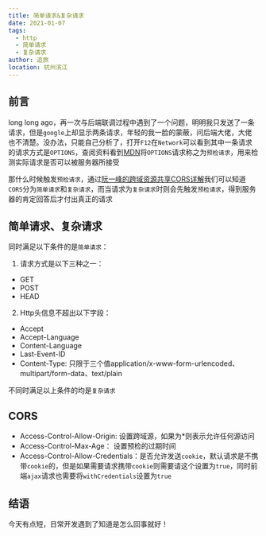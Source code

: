```yaml
---
title: 简单请求&复杂请求
date: 2021-01-07
tags: 
  - http
  - 简单请求
  - 复杂请求
author: 追旅
location: 杭州滨江 
---
```


## 前言

long long ago，再一次与后端联调过程中遇到了一个问题，明明我只发送了一条请求，但是```google```上却显示两条请求，年轻的我一脸的蒙蔽，问后端大佬，大佬也不清楚。没办法，只能自己分析了，打开```F12```在```Network```可以看到其中一条请求的请求方式是```OPTIONS```，查阅资料看到[MDN](https://developer.mozilla.org/zh-CN/docs/Web/HTTP/Methods/OPTIONS)将```OPTIONS```请求称之为```预检请求```，用来检测实际请求是否可以被服务器所接受

那什么时候触发```预检请求```，通过[阮一峰的跨域资源共享CORS详解](http://www.ruanyifeng.com/blog/2016/04/cors.html)我们可以知道```CORS```分为```简单请求```和```复杂请求```，而当请求为```复杂请求```时则会先触发```预检请求```，得到服务器的肯定回答后才付出真正的请求

## 简单请求、复杂请求

同时满足以下条件的是```简单请求```：

1. 请求方式是以下三种之一：

* GET
* POST
* HEAD

2. Http头信息不超出以下字段：

* Accept
* Accept-Language
* Content-Language
* Last-Event-ID
* Content-Type: 只限于三个值application/x-www-form-urlencoded、multipart/form-data、text/plain

不同时满足以上条件的均是```复杂请求```

## CORS

* Access-Control-Allow-Origin: 设置跨域源，如果为*则表示允许任何源访问
* Access-Control-Max-Age： 设置预检的过期时间
* Access-Control-Allow-Credentials：是否允许发送```cookie```，默认请求是不携带```cookie```的，但是如果需要请求携带```cookie```则需要请这个设置为```true```，同时前端```ajax```请求也需要将```withCredentials```设置为```true```

## 结语

今天有点短，日常开发遇到了知道是怎么回事就好！
